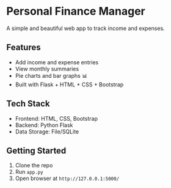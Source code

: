 # Personal Finance Manager

A simple and beautiful web app to track income and expenses.

## Features
- Add income and expense entries
- View monthly summaries
- Pie charts and bar graphs 📊
- Built with Flask + HTML + CSS + Bootstrap

## Tech Stack
- Frontend: HTML, CSS, Bootstrap
- Backend: Python Flask
- Data Storage: File/SQLite

## Getting Started
1. Clone the repo
2. Run `app.py`
3. Open browser at `http://127.0.0.1:5000/`

